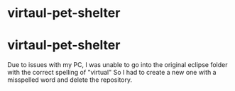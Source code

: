 # virtaul-pet-shelter
# virtaul-pet-shelter
Due to issues with my PC, I was unable to go into the original eclipse folder with the correct spelling of "virtual"  So I had to create a new one with a misspelled word and delete the repository.


